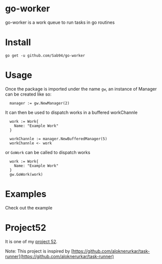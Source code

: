 # go-worker

go-worker is a work queue to run tasks in go routines

# Install

`go get -u github.com/Sab94/go-worker`

# Usage

Once the package is imported under the name `gw`, an instance of Manager can be created like so:

```
  manager := gw.NewManager(2)
```

It can then be used to dispatch works in a buffered workChannle

```
  work := Work{
    Name: "Example Work"
  }

  workChannle := manager.NewBufferedManager(5)
  workChannle <- work
```
or `GoWork` can be called to dispatch works

```
  work := Work{
    Name: "Example Work"
  }
  gw.GoWork(work)
```

# Examples

Check out the example

# Project52

It is one of my [project 52](https://github.com/Sab94/project52).

Note: This project is inspired by [https://github.com/aloknerurkar/task-runner](https://github.com/aloknerurkar/task-runner)
